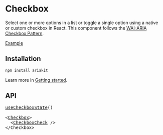 # Checkbox

<p data-description>
  Select one or more options in a list or toggle a single option using a native or custom checkbox in React. This component follows the <a href="https://www.w3.org/WAI/ARIA/apg/patterns/checkbox/">WAI-ARIA Checkbox Pattern</a>.
</p>

<a href="./__examples__/checkbox/index.tsx" data-playground>Example</a>

## Installation

```sh
npm install ariakit
```

Learn more in [Getting started](/guide/getting-started).

## API

<pre data-api>
<a href="/api-reference/checkbox-state">useCheckboxState</a>()

&lt;<a href="/api-reference/checkbox">Checkbox</a>&gt;
  &lt;<a href="/api-reference/checkbox-check">CheckboxCheck</a> /&gt;
&lt;/Checkbox&gt;
</pre>
